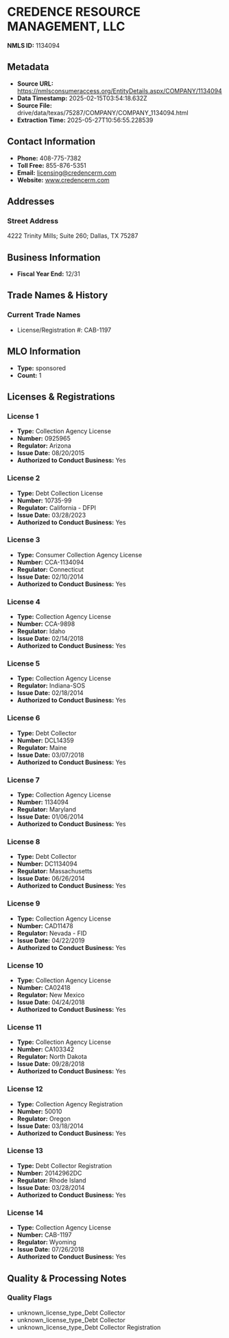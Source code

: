 # CREDENCE RESOURCE MANAGEMENT, LLC

**NMLS ID:** 1134094

## Metadata
- **Source URL:** https://nmlsconsumeraccess.org/EntityDetails.aspx/COMPANY/1134094
- **Data Timestamp:** 2025-02-15T03:54:18.632Z
- **Source File:** drive/data/texas/75287/COMPANY/COMPANY_1134094.html
- **Extraction Time:** 2025-05-27T10:56:55.228539

## Contact Information
- **Phone:** 408-775-7382
- **Toll Free:** 855-876-5351
- **Email:** licensing@credencerm.com
- **Website:** www.credencerm.com

## Addresses
### Street Address
4222 Trinity Mills; Suite 260; Dallas, TX 75287

## Business Information
- **Fiscal Year End:** 12/31

## Trade Names & History
### Current Trade Names
- License/Registration #: CAB-1197

## MLO Information
- **Type:** sponsored
- **Count:** 1

## Licenses & Registrations

### License 1
- **Type:** Collection Agency License
- **Number:** 0925965
- **Regulator:** Arizona
- **Issue Date:** 08/20/2015
- **Authorized to Conduct Business:** Yes

### License 2
- **Type:** Debt Collection License
- **Number:** 10735-99
- **Regulator:** California - DFPI
- **Issue Date:** 03/28/2023
- **Authorized to Conduct Business:** Yes

### License 3
- **Type:** Consumer Collection Agency License
- **Number:** CCA-1134094
- **Regulator:** Connecticut
- **Issue Date:** 02/10/2014
- **Authorized to Conduct Business:** Yes

### License 4
- **Type:** Collection Agency License
- **Number:** CCA-9898
- **Regulator:** Idaho
- **Issue Date:** 02/14/2018
- **Authorized to Conduct Business:** Yes

### License 5
- **Type:** Collection Agency License
- **Regulator:** Indiana-SOS
- **Issue Date:** 02/18/2014
- **Authorized to Conduct Business:** Yes

### License 6
- **Type:** Debt Collector
- **Number:** DCL14359
- **Regulator:** Maine
- **Issue Date:** 03/07/2018
- **Authorized to Conduct Business:** Yes

### License 7
- **Type:** Collection Agency License
- **Number:** 1134094
- **Regulator:** Maryland
- **Issue Date:** 01/06/2014
- **Authorized to Conduct Business:** Yes

### License 8
- **Type:** Debt Collector
- **Number:** DC1134094
- **Regulator:** Massachusetts
- **Issue Date:** 06/26/2014
- **Authorized to Conduct Business:** Yes

### License 9
- **Type:** Collection Agency License
- **Number:** CAD11478
- **Regulator:** Nevada - FID
- **Issue Date:** 04/22/2019
- **Authorized to Conduct Business:** Yes

### License 10
- **Type:** Collection Agency License
- **Number:** CA02418
- **Regulator:** New Mexico
- **Issue Date:** 04/24/2018
- **Authorized to Conduct Business:** Yes

### License 11
- **Type:** Collection Agency License
- **Number:** CA103342
- **Regulator:** North Dakota
- **Issue Date:** 09/28/2018
- **Authorized to Conduct Business:** Yes

### License 12
- **Type:** Collection Agency Registration
- **Number:** 50010
- **Regulator:** Oregon
- **Issue Date:** 03/18/2014
- **Authorized to Conduct Business:** Yes

### License 13
- **Type:** Debt Collector Registration
- **Number:** 20142962DC
- **Regulator:** Rhode Island
- **Issue Date:** 03/28/2014
- **Authorized to Conduct Business:** Yes

### License 14
- **Type:** Collection Agency License
- **Number:** CAB-1197
- **Regulator:** Wyoming
- **Issue Date:** 07/26/2018
- **Authorized to Conduct Business:** Yes

## Quality & Processing Notes
### Quality Flags
- unknown_license_type_Debt Collector
- unknown_license_type_Debt Collector
- unknown_license_type_Debt Collector Registration
